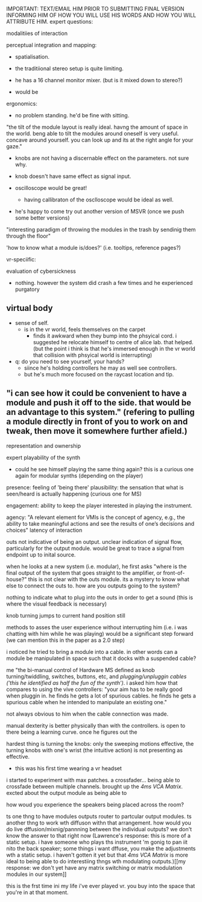 IMPORTANT: TEXT/EMAIL HIM PRIOR TO SUBMITTING FINAL VERSION INFORMING HIM OF HOW YOU WILL USE HIS WORDS AND HOW YOU WILL ATTRIBUTE HIM. expert questions:

modalitiies of interaction

perceptual integration and mapping:
- spatialisation. 

- the traditiional stereo setup is quite limiting. 

- he has a 16 channel monitor mixer. (but is it mixed down to stereo?)
- would be 

ergonomics: 
  - no problem standing. he'd be fine with sitting. 

  "the tilt of the module layout is really ideal. havng the amount of space in the world. beng able to tilt the modules around oneself is very useful. concave around yourself. you can look up and its at the right angle for your gaze."

- knobs are not having a discernable effect on the parameters. not sure why. 
- knob doesn't have same effect as signal input. 

- oscilloscope would be great! 
  - having callibraton of the osclloscope would be ideal as well. 

- he's happy to come try out another version of MSVR (once we push some better versions)

"interesting paradigm of throwing the modules in the trash by sendinig them through the floor"

'how to know what a module is/does?' (i.e. tooltips, reference pages?)

vr-speciific:

evaluation of cybersickness
- nothing. however the system did crash a few times and he experienced purgatory

## virtual body
- sense of self. 
  - is in the vr world, feels themselves on the carpet
    - finds it awkward when they bump into the phsyical cord. i suggested he relocate himself to centre of alice lab. that helped. (but the point i think is that he's immersed enough in the vr world that collision with phsyical world is interrupting)
- q: do you need to see yourself, your hands?
  - siince he's holding controllers he may as well see controllers. 
  - but he's much more focused on the raycast location and tip. 


"i can see how it could be convenient to have a module and push it off to the side. that would be an advantage to this system." (refering to pulling a module directly in front of you to work on and tweak, then move it somewhere further afield.)
- 
representation and ownership

expert playability of the synth
  - could he see himself playing the same thing again? this is a curious one again for modular synths (depending on the player)

presence: feeling of 'being there'
plausibility: the sensation that what is seen/heard is actually happening (curious one for MS)

engagement: ability to keep the player interested in playing the instrument. 

agency: "A relevant element for VMIs is the concept of agency, e.g., the ability to take meaningful actions and see the results of one’s decisions and choices"
latency of interaction

outs not indicative of being an output. 
unclear indication of signal flow, particularly for the output module. would be great to trace a signal from endpoint up to inital source. 

when he looks at a new system (i.e. modular), he first asks "where is the final output of the system that goes straight to the amplifier, or front-of-house?" this is not clear with the outs module. its a mystery to know what else to connect the outs to. how are you outputs going to the system? 

nothing to indicate what to plug into the outs in order to get a sound (this is where the visual feedback is necessary)


knob turning jumps to current hand position still


methods to asses the user experience without interrupting him (i.e. i was chatting with him while he was playing) would be a significant step forward (we can mention this in the paper as a 2.0 step)


i noticed he tried to bring a module into a cable. in other words can a module be manipulated in space such that it docks with a suspended cable?

me "the bi-manual control of Hardware MS defined as knob turning/twiddling, switches, buttons, etc, and *plugging/unpluggin cables ('this he identified as half the fun of the synth')*. i asked him how that compares to using the vive controllers: 
"your aim has to be really good when pluggin in. he finds he gets a lot of spurious cables. he finds he gets a spurious cable when he intended to manipulate an existing one."

not always obvious to him when the cable connection was made. 

manual dexterity is better physically than with the controllers. is open to there being a learning curve. once he figures out the 

hardest thing is turning the knobs: only the sweeping motions effective, the turning knobs with one's wrist (the intuitive action) is not presenting as effective. 

- this was his first time wearing a vr headset

i started to experiment with max patches. a crossfader... being able to crossfade between multiple channels. brought up the *4ms VCA Matrix*. excted about the output module as being able to 

how woud you experience the speakers being placed across the room? 

ts one thng to have modules outputs router to partcular output modules. ts another thng to work wth diffuson withn that arrangement. how would you do live dffusion/mixnig/pannning between the individual outputs? we don't know the answer to that right now (Lawrence's response: this is more of a static setup. i have someone who plays ths instrument 'm gonig to pan iit nito the back speaker; some things i want dffuse, you make the adjustments wth a static setup. i haven't gotten it yet but that *4ms VCA Matrix* is more ideal to being able to do interestiing thngs wth modulating outputs.)[[my response: we don't yet have any matrix switching or matrix modulation modules in our system]]

this is the frst time ini my life i've ever played vr. you buy into the space that you're in at that moment. 

